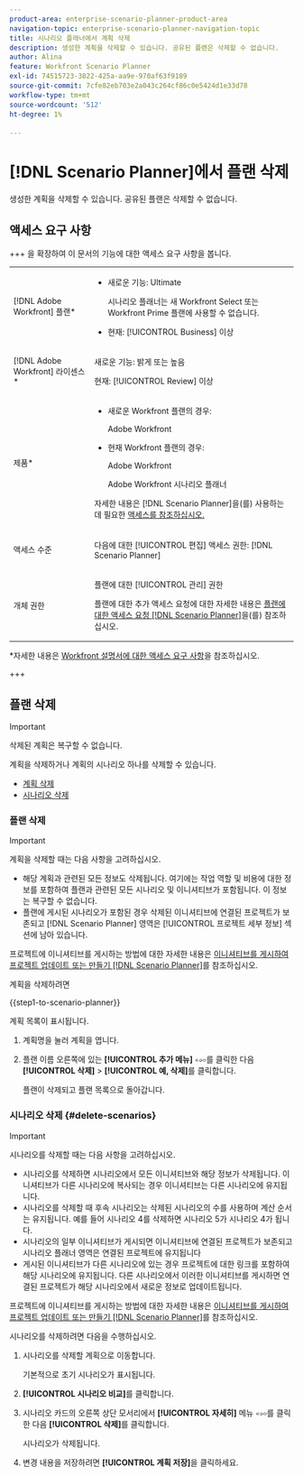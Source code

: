 ```yaml
---
product-area: enterprise-scenario-planner-product-area
navigation-topic: enterprise-scenario-planner-navigation-topic
title: 시나리오 플래너에서 계획 삭제
description: 생성한 계획을 삭제할 수 있습니다. 공유된 플랜은 삭제할 수 없습니다.
author: Alina
feature: Workfront Scenario Planner
exl-id: 74515723-3822-425a-aa9e-970af63f9189
source-git-commit: 7cfe82eb703e2a043c264cf86c0e5424d1e33d78
workflow-type: tm+mt
source-wordcount: '512'
ht-degree: 1%

---
```


# [!DNL Scenario Planner]에서 플랜 삭제

생성한 계획을 삭제할 수 있습니다. 공유된 플랜은 삭제할 수 없습니다.

## 액세스 요구 사항

+++ 을 확장하여 이 문서의 기능에 대한 액세스 요구 사항을 봅니다.

<table style="table-layout:auto"> 
 <col> 
 <col> 
 <tbody> 
  <tr> 
   <td> <p>[!DNL Adobe Workfront] 플랜*</p> </td> 
   <td> <ul></li>
   <li><p>새로운 기능: Ultimate </p></li>
   <p>시나리오 플래너는 새 Workfront Select 또는 Workfront Prime 플랜에 사용할 수 없습니다. </p>
   <li><p>현재: [!UICONTROL Business] 이상</p></ul>
   </td> 
  </tr> 
  <tr> 
   <td> <p>[!DNL Adobe Workfront] 라이센스*</p> </td> 
   <td> <p>새로운 기능: 밝게 또는 높음</p> 
   <p>현재: [!UICONTROL Review] 이상</p> </td> 
  </tr> 
  <tr> 
   <td>제품* </td> 
   <td> <ul><li><p>새로운 Workfront 플랜의 경우:</p><p> Adobe Workfront</li></p>
   <li><p>현재 Workfront 플랜의 경우: </p>
   <p>Adobe Workfront</p> <p>Adobe Workfront 시나리오 플래너</p></li></ul>

<p>자세한 내용은 [!DNL Scenario Planner]</a>을(를) 사용하는 데 필요한 <a href="../scenario-planner/access-needed-to-use-sp.md" class="MCXref xref">액세스를 참조하십시오. </p> </td> 
  </tr> 
  <tr data-mc-conditions=""> 
   <td>액세스 수준 </td> 
   <td> <p>다음에 대한 [!UICONTROL 편집] 액세스 권한: [!DNL Scenario Planner]</p> </td> 
  </tr> 
  <tr data-mc-conditions=""> 
   <td> <p>개체 권한 </p> </td> 
   <td> <p>플랜에 대한 [!UICONTROL 관리] 권한</p> <p>플랜에 대한 추가 액세스 요청에 대한 자세한 내용은 <a href="../scenario-planner/request-access-to-plan.md" class="MCXref xref">플랜에 대한 액세스 요청 [!DNL Scenario Planner]</a>을(를) 참조하십시오.</p> </td> 
  </tr> 
 </tbody> 
</table>

*자세한 내용은 [Workfront 설명서에 대한 액세스 요구 사항](/help/quicksilver/administration-and-setup/add-users/access-levels-and-object-permissions/access-level-requirements-in-documentation.md)을 참조하십시오.

+++

## 플랜 삭제

>[!IMPORTANT]
>
>삭제된 계획은 복구할 수 없습니다.

계획을 삭제하거나 계획의 시나리오 하나를 삭제할 수 있습니다.

* [계획 삭제](#delete-plans)
* [시나리오 삭제](#delete-scenarios)

### 플랜 삭제

>[!IMPORTANT]
>
>계획을 삭제할 때는 다음 사항을 고려하십시오.
>
>* 해당 계획과 관련된 모든 정보도 삭제됩니다. 여기에는 작업 역할 및 비용에 대한 정보를 포함하여 플랜과 관련된 모든 시나리오 및 이니셔티브가 포함됩니다. 이 정보는 복구할 수 없습니다.
>* 플랜에 게시된 시나리오가 포함된 경우 삭제된 이니셔티브에 연결된 프로젝트가 보존되고 [!DNL Scenario Planner] 영역은 [!UICONTROL 프로젝트 세부 정보] 섹션에 남아 있습니다.
>
>  프로젝트에 이니셔티브를 게시하는 방법에 대한 자세한 내용은 [이니셔티브를 게시하여 프로젝트 업데이트 또는 만들기 [!DNL Scenario Planner]](../scenario-planner/publish-scenarios-update-projects.md)를 참조하십시오.

계획을 삭제하려면

{{step1-to-scenario-planner}}

계획 목록이 표시됩니다.

1. 계획명을 눌러 계획을 엽니다.
1. 플랜 이름 오른쪽에 있는 **[!UICONTROL 추가 메뉴]** ![추가 메뉴](assets/more-menu.png)를 클릭한 다음 **[!UICONTROL 삭제]** > **[!UICONTROL 예, 삭제]**&#x200B;를 클릭합니다.

   플랜이 삭제되고 플랜 목록으로 돌아갑니다.

### 시나리오 삭제 {#delete-scenarios}

>[!IMPORTANT]
>
>시나리오를 삭제할 때는 다음 사항을 고려하십시오.
>
>* 시나리오를 삭제하면 시나리오에서 모든 이니셔티브와 해당 정보가 삭제됩니다. 이니셔티브가 다른 시나리오에 복사되는 경우 이니셔티브는 다른 시나리오에 유지됩니다.
>* 시나리오를 삭제할 때 후속 시나리오는 삭제된 시나리오의 수를 사용하며 계산 순서는 유지됩니다. 예를 들어 시나리오 4를 삭제하면 시나리오 5가 시나리오 4가 됩니다.
>* 시나리오의 일부 이니셔티브가 게시되면 이니셔티브에 연결된 프로젝트가 보존되고 시나리오 플래너 영역은 연결된 프로젝트에 유지됩니다
>* 게시된 이니셔티브가 다른 시나리오에 있는 경우 프로젝트에 대한 링크를 포함하여 해당 시나리오에 유지됩니다. 다른 시나리오에서 이러한 이니셔티브를 게시하면 연결된 프로젝트가 해당 시나리오에서 새로운 정보로 업데이트됩니다.
>
>  프로젝트에 이니셔티브를 게시하는 방법에 대한 자세한 내용은 [이니셔티브를 게시하여 프로젝트 업데이트 또는 만들기 [!DNL Scenario Planner]](../scenario-planner/publish-scenarios-update-projects.md)를 참조하십시오.

시나리오를 삭제하려면 다음을 수행하십시오.

1. 시나리오를 삭제할 계획으로 이동합니다.

   기본적으로 초기 시나리오가 표시됩니다.

1. **[!UICONTROL 시나리오 비교]**&#x200B;를 클릭합니다.
1. 시나리오 카드의 오른쪽 상단 모서리에서 **[!UICONTROL 자세히]** 메뉴 ![추가 메뉴](assets/more-menu.png)를 클릭한 다음 **[!UICONTROL 삭제]**&#x200B;를 클릭합니다.

   시나리오가 삭제됩니다.

1. 변경 내용을 저장하려면 **[!UICONTROL 계획 저장]**&#x200B;을 클릭하세요.

<!--
<div data-mc-conditions="QuicksilverOrClassic.Draft mode">
<h2>Delete initiatives</h2>
<p>(NOTE: moved this section to its own article about deleting initiatives) </p> <note type="important">
<p>Consider the following when deleting initiatives:</p>
<ul>
<li>Deleting an initiative deletes the job roles and cost information from the initiative.</li>
<li><span>When you delete an initiative that is published to a project, the initiative is removed from the scenario but the Scenario Planner area remains in the Project Details section.</span> </li>
<li> <p>If the initiative you delete is the only published initiative on the scenario, the indicator that the plan has been published is also removed. </p> <p>For information about publishing initiatives to projects, see <a href="../scenario-planner/publish-scenarios-update-projects.md" class="MCXref xref">Update or create projects by publishing initiatives in the Scenario Planner</a>.</p> </li>
</ul>
</note>
<p>To delete an initiative:</p>
<ol>
<li value="1"> <p> <p>Click the <strong>Main Menu</strong> icon <img src="assets/main-menu-icon.png">, then click Scenarios.</p> </p> <p>A list of plans displays. </p> </li>
<li value="2">Click the name of a plan to open it, then locate the initiative you want to delete.</li>
<li value="3"> <p>Click the <strong>More menu</strong> <img src="assets/more-menu.png"> to the right of the initiative name, then click <strong>Delete</strong> > <strong>Yes, delete it</strong>. </p> <p>The initiative is deleted. </p> </li>
<li value="4">Click <strong>Save Plan</strong> to save your changes. </li>
</ol>
</div>
-->


